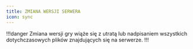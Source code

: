 ```yaml
---
title: ZMIANA WERSJI SERWERA
icon: sync
---
```


!!!danger
Zmiana wersji gry wiąże się z utratą lub nadpisaniem wszystkich dotychczasowych plików znajdujących się na serwerze.
!!!
